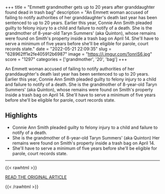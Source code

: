 +++
title = "Emmett grandmother gets up to 20 years after granddaughter found dead in trash bag"
description = "An Emmett woman accused of failing to notify authorities of her granddaughter's death last year has been sentenced to up to 20 years. Earlier this year, Connie Ann Smith pleaded guilty to felony injury to a child and failure to notify of a death. She is the grandmother of 8-year-old Taryn Summers' (aka Quinton), whose remains were found on Smith's property inside a trash bag on April 14. She'll have to serve a minimum of five years before she'll be eligible for parole, court records state."
date = "2022-05-21 22:09:35"
slug = "628962ff1e2fe405912b6987"
image = "https://i.imgur.com/1onriS6.jpg"
score = "1297"
categories = ['grandmother', '20', 'bag']
+++

An Emmett woman accused of failing to notify authorities of her granddaughter's death last year has been sentenced to up to 20 years. Earlier this year, Connie Ann Smith pleaded guilty to felony injury to a child and failure to notify of a death. She is the grandmother of 8-year-old Taryn Summers' (aka Quinton), whose remains were found on Smith's property inside a trash bag on April 14. She'll have to serve a minimum of five years before she'll be eligible for parole, court records state.

## Highlights

- Connie Ann Smith pleaded guilty to felony injury to a child and failure to notify of a death.
- She is the grandmother of 8-year-old Taryn Summers' (aka Quinton) Her remains were found on Smith's property inside a trash bag on April 14.
- She'll have to serve a minimum of five years before she'll be eligible for parole, court records state.

---

{{< rawhtml >}}
  <p class="article-category">
    <a target="_blank" href="https://komonews.com/news/nation-world/emmett-grandmother-gets-up-to-20-years-after-granddaughter-found-dead-in-trash-bag">READ THE ORIGINAL ARTICLE</a>
  </p>
{{< /rawhtml >}}
